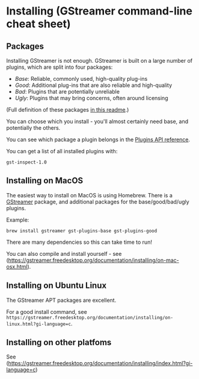# Installing (GStreamer command-line cheat sheet)

## Packages

Installing GStreamer is not enough. GStreamer is built on a large number of plugins, which are split into four packages:

* *Base*: Reliable, commonly used, high-quality plug-ins
* *Good*: Additional plug-ins that are also reliable and high-quality
* *Bad*: Plugins that are potentially unreliable
* *Ugly*: Plugins that may bring concerns, often around licensing

(Full definition of these packages [in this readme](https://gitlab.freedesktop.org/gstreamer/gstreamer/-/blob/main/subprojects/gst-plugins-bad/README.md).)

You can choose which you install - you'll almost certainly need base, and potentially the others.

You can see which package a plugin belongs in the [Plugins API reference](https://gstreamer.freedesktop.org/documentation/plugins_doc.html?gi-language=c).

You can get a list of all installed plugins with:

```
gst-inspect-1.0
```

## Installing on MacOS

The easiest way to install on MacOS is using Homebrew. There is a [GStreamer](https://formulae.brew.sh/formula/gstreamer) package, and additional packages for the base/good/bad/ugly plugins.

Example:

```
brew install gstreamer gst-plugins-base gst-plugins-good
```

There are many dependencies so this can take time to run!

You can also compile and install yourself - see (https://gstreamer.freedesktop.org/documentation/installing/on-mac-osx.html).


## Installing on Ubuntu Linux

The GStreamer APT packages are excellent. 

For a good install command, see `https://gstreamer.freedesktop.org/documentation/installing/on-linux.html?gi-language=c`.



## Installing on other platfoms

See (https://gstreamer.freedesktop.org/documentation/installing/index.html?gi-language=c)


